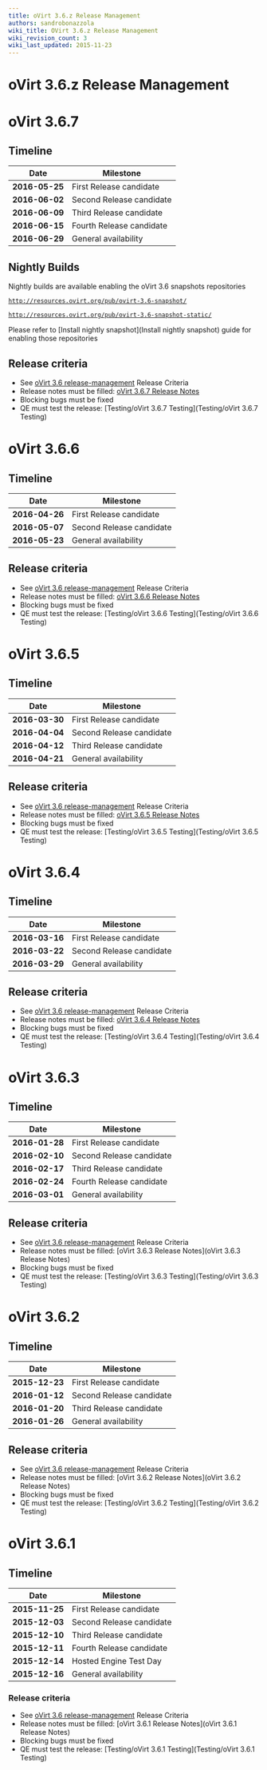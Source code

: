 ```yaml
---
title: oVirt 3.6.z Release Management
authors: sandrobonazzola
wiki_title: OVirt 3.6.z Release Management
wiki_revision_count: 3
wiki_last_updated: 2015-11-23
---
```


# oVirt 3.6.z Release Management

# oVirt 3.6.7

## Timeline

| Date           | Milestone                |
|----------------|--------------------------|
| **2016-05-25** | First Release candidate  |
| **2016-06-02** | Second Release candidate |
| **2016-06-09** | Third Release candidate  |
| **2016-06-15** | Fourth Release candidate |
| **2016-06-29** | General availability     |


## Nightly Builds

Nightly builds are available enabling the oVirt 3.6 snapshots repositories

[`http://resources.ovirt.org/pub/ovirt-3.6-snapshot/`](http://resources.ovirt.org/pub/ovirt-3.6-snapshot/)

[`http://resources.ovirt.org/pub/ovirt-3.6-snapshot-static/`](http://resources.ovirt.org/pub/ovirt-3.6-snapshot-static/)

Please refer to [Install nightly snapshot](Install nightly snapshot) guide for enabling those repositories

## Release criteria
* See [oVirt 3.6 release-management](/develop/release-management/releases/3.6/release-management/) Release Criteria
* Release notes must be filled: [oVirt 3.6.7 Release Notes](/release/3.6.7/)
* Blocking bugs must be fixed
* QE must test the release: [Testing/oVirt 3.6.7 Testing](Testing/oVirt 3.6.7 Testing)


# oVirt 3.6.6

## Timeline

| Date           | Milestone                |
|----------------|--------------------------|
| **2016-04-26** | First Release candidate  |
| **2016-05-07** | Second Release candidate |
| **2016-05-23** | General availability     |

## Release criteria
* See [oVirt 3.6 release-management](/develop/release-management/releases/3.6/release-management/) Release Criteria
* Release notes must be filled: [oVirt 3.6.6 Release Notes](/release/3.6.6/)
* Blocking bugs must be fixed
* QE must test the release: [Testing/oVirt 3.6.6 Testing](Testing/oVirt 3.6.6 Testing)

# oVirt 3.6.5

## Timeline

| Date           | Milestone                |
|----------------|--------------------------|
| **2016-03-30** | First Release candidate  |
| **2016-04-04** | Second Release candidate |
| **2016-04-12** | Third Release candidate  |
| **2016-04-21** | General availability     |

## Release criteria
* See [oVirt 3.6 release-management](/develop/release-management/releases/3.6/release-management/) Release Criteria
* Release notes must be filled: [oVirt 3.6.5 Release Notes](/release/3.6.5/)
* Blocking bugs must be fixed
* QE must test the release: [Testing/oVirt 3.6.5 Testing](Testing/oVirt 3.6.5 Testing)

# oVirt 3.6.4

## Timeline

| Date           | Milestone                |
|----------------|--------------------------|
| **2016-03-16** | First Release candidate  |
| **2016-03-22** | Second Release candidate |
| **2016-03-29** | General availability     |

## Release criteria
* See [oVirt 3.6 release-management](/develop/release-management/releases/3.6/release-management/) Release Criteria
* Release notes must be filled: [oVirt 3.6.4 Release Notes](/release/3.6.4/)
* Blocking bugs must be fixed
* QE must test the release: [Testing/oVirt 3.6.4 Testing](Testing/oVirt 3.6.4 Testing)


# oVirt 3.6.3

## Timeline



| Date           | Milestone                |
|----------------|--------------------------|
| **2016-01-28** | First Release candidate  |
| **2016-02-10** | Second Release candidate |
| **2016-02-17** | Third Release candidate  |
| **2016-02-24** | Fourth Release candidate |
| **2016-03-01** | General availability     |


## Release criteria
* See [oVirt 3.6 release-management](/develop/release-management/releases/3.6/release-management/) Release Criteria
* Release notes must be filled: [oVirt 3.6.3 Release Notes](oVirt 3.6.3 Release Notes)
* Blocking bugs must be fixed
* QE must test the release: [Testing/oVirt 3.6.3 Testing](Testing/oVirt 3.6.3 Testing)


# oVirt 3.6.2

## Timeline

| Date           | Milestone                |
|----------------|--------------------------|
| **2015-12-23** | First Release candidate  |
| **2016-01-12** | Second Release candidate |
| **2016-01-20** | Third Release candidate  |
| **2016-01-26** | General availability     |

## Release criteria
* See [oVirt 3.6 release-management](/develop/release-management/releases/3.6/release-management/) Release Criteria
* Release notes must be filled: [oVirt 3.6.2 Release Notes](oVirt 3.6.2 Release Notes)
* Blocking bugs must be fixed
* QE must test the release: [Testing/oVirt 3.6.2 Testing](Testing/oVirt 3.6.2 Testing)

# oVirt 3.6.1

## Timeline

| Date           | Milestone                |
|----------------|--------------------------|
| **2015-11-25** | First Release candidate  |
| **2015-12-03** | Second Release candidate |
| **2015-12-10** | Third Release candidate  |
| **2015-12-11** | Fourth Release candidate |
| **2015-12-14** | Hosted Engine Test Day   |
| **2015-12-16** | General availability     |

### Release criteria

*   See [oVirt 3.6 release-management](/develop/release-management/releases/3.6/release-management/) Release Criteria
*   Release notes must be filled: [oVirt 3.6.1 Release Notes](oVirt 3.6.1 Release Notes)
*   Blocking bugs must be fixed
*   QE must test the release: [Testing/oVirt 3.6.1 Testing](Testing/oVirt 3.6.1 Testing)

